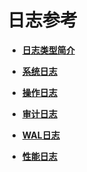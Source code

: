 # 日志参考<a name="ZH-CN_TOPIC_0242215138"></a>

-   **[日志类型简介](日志类型简介.md)**  

-   **[系统日志](系统日志.md)**  

-   **[操作日志](操作日志.md)**  

-   **[审计日志](审计日志.md)**  

-   **[WAL日志](WAL日志.md)**  

-   **[性能日志](性能日志.md)**  


